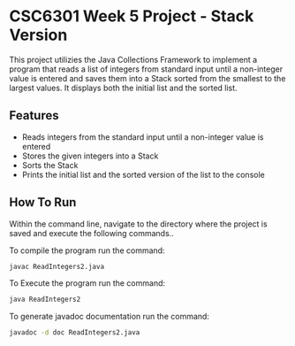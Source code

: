 # CSC6301 Week 5 Project - Stack Version

This project utilizies the Java Collections Framework to implement a program that reads a list of integers from standard input until a non-integer value is entered and saves them into a Stack sorted from the smallest to the largest values. It displays both the initial list and the sorted list.

## Features
- Reads integers from the standard input until a non-integer value is entered
- Stores the given integers into a Stack
- Sorts the Stack
- Prints the initial list and the sorted version of the list to the console

## How To Run
Within the command line, navigate to the directory where the project is saved and execute the following commands..

To compile the program run the command:
```bash
javac ReadIntegers2.java
```
To Execute the program run the command:
```bash
java ReadIntegers2
```
To generate javadoc documentation run the command:
```bash
javadoc -d doc ReadIntegers2.java
```
